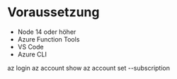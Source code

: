 # Voraussetzung

- Node 14 oder höher
- Azure Function Tools
- VS Code
- Azure CLI

az login
az account show
az account set --subscription